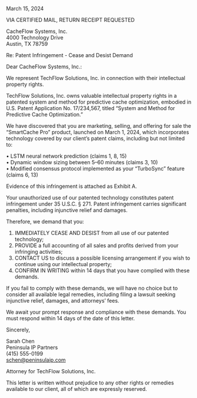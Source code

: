 <!--
Generated by CaseThread CLI POC
Document Type: cease-and-desist-letter
Input File: tfs-05-cease-desist-cacheflow.yaml
Generated: 2025-07-09T00:36:36.674Z
Generation Time: 26s
-->

March 15, 2024

VIA CERTIFIED MAIL, RETURN RECEIPT REQUESTED

CacheFlow Systems, Inc.  
4000 Technology Drive  
Austin, TX 78759  

Re: Patent Infringement - Cease and Desist Demand


Dear CacheFlow Systems, Inc.:

We represent TechFlow Solutions, Inc. in connection with their intellectual property rights.  


TechFlow Solutions, Inc. owns valuable intellectual property rights in a patented system and method for predictive cache optimization, embodied in U.S. Patent Application No. 17/234,567, titled “System and Method for Predictive Cache Optimization.”  


We have discovered that you are marketing, selling, and offering for sale the “SmartCache Pro” product, launched on March 1, 2024, which incorporates technology covered by our client’s patent claims, including but not limited to:

• LSTM neural network prediction (claims 1, 8, 15)  
• Dynamic window sizing between 5–60 minutes (claims 3, 10)  
• Modified consensus protocol implemented as your “TurboSync” feature (claims 6, 13)  

Evidence of this infringement is attached as Exhibit A.  


Your unauthorized use of our patented technology constitutes patent infringement under 35 U.S.C. § 271. Patent infringement carries significant penalties, including injunctive relief and damages.  


Therefore, we demand that you:

1. IMMEDIATELY CEASE AND DESIST from all use of our patented technology;  
2. PROVIDE a full accounting of all sales and profits derived from your infringing activities;  
3. CONTACT US to discuss a possible licensing arrangement if you wish to continue using our intellectual property;  
4. CONFIRM IN WRITING within 14 days that you have complied with these demands.  


If you fail to comply with these demands, we will have no choice but to consider all available legal remedies, including filing a lawsuit seeking injunctive relief, damages, and attorneys’ fees.  


We await your prompt response and compliance with these demands. You must respond within 14 days of the date of this letter.

Sincerely,

Sarah Chen  
Peninsula IP Partners  
(415) 555-0199  
schen@peninsulaip.com  

Attorney for TechFlow Solutions, Inc.  


This letter is written without prejudice to any other rights or remedies available to our client, all of which are expressly reserved.